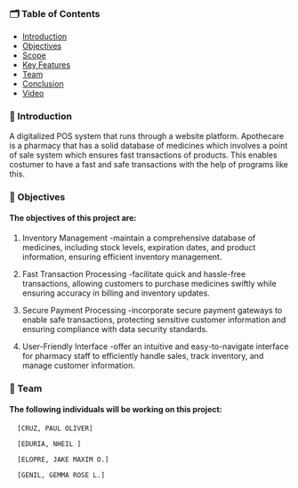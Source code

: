 <h3><b>🗂 Table of Contents</b></h3>

<ul>
  <li><a href="#introduction">Introduction</a></li>
  <li><a href="#objectives">Objectives</a></li>
  <li><a href="#scope">Scope</a></li>
  <li><a href="#key-features">Key Features</a></li>
  <li><a href="#team">Team</a></li>
  <li><a href="#conclusion">Conclusion</a></li>
  <li><a href="https://youtu.be/mVdKG1g9Ej8">Video</a></li>
</ul>

<h3 id="introduction"><b>📄 Introduction</b></h3>

A digitalized POS system that runs through a website platform. 
Apothecare is a pharmacy that has a solid database of medicines which involves a 
point of sale system which ensures fast transactions of products. 
This enables costumer to have a fast and safe transactions with the help of programs like this.

<h3 id="objectives"><b>🔗 Objectives</b></h3>
<h4> The objectives of this project are:</h4>

1. Inventory Management
 -maintain a comprehensive database of medicines, including stock levels,
expiration dates, and product information, ensuring efficient inventory management.

3. Fast Transaction Processing
 -facilitate quick and hassle-free transactions, allowing customers to purchase
medicines swiftly while ensuring accuracy in billing and inventory updates.

3. Secure Payment Processing
 -incorporate secure payment gateways to enable safe transactions, protecting
sensitive customer information and ensuring compliance with data security standards.

4. User-Friendly Interface
 -offer an intuitive and easy-to-navigate interface for pharmacy staff to
efficiently handle sales, track inventory, and manage customer information.

<h3 id="team"><b>👥 Team</b></h3>
<h4> The following individuals will be working on this project:</h4>
  
      [CRUZ, PAUL OLIVER]
  
      [EDURIA, NHEIL ]
  
      [ELOPRE, JAKE MAXIM O.]
  
      [GENIL, GEMMA ROSE L.]
